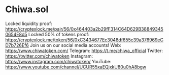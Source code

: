 # Chiwa.sol
Locked liquidity proof: https://cryptexlock.me/pair/56/0x464403a2b29fF314C64D629B388493450654E8d5
Locked 50% of tokens proof: https://cryptexlock.me/token/56/0xC3434677Ec3048df655c39a376969eCD7b726Ef6
Join us on our social media accounts!
Web: https://www.chiwatoken.com/
Telegram: https://t.me/chiwa_official
Twitter: https://twitter.com/chiwatoken
Instagram: https://www.instagram.com/chiwatoken/
YouTube: https://www.youtube.com/channel/UCUR55xaEQjxkU80u0hA8bgw
